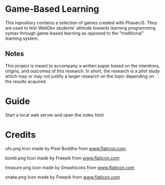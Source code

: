 # Game-Based Learning

This repository contains a selection of games created with PhaserJS. They are used to test WebDev students' attitude towards learning programming syntax through game-based learning as opposed to the "traditional" learning system. 

## Notes

This project is meant to accompany a written paper based on the intentions, origins, and outcomes of this research. In short, the research is a pilot study which may or may not justify a larger research on the topic depending on the results acquired. 

# Guide

Start a local web server and open the index.html

# Credits

ufo.png Icon made by Pixel Buddha from www.flaticon.com

bomb.png Icon made by Freepik from www.flaticon.com

treasure.png Icon made by Smashicons from www.flaticon.com

snake.png Icon made by Freepik from www.flaticon.com